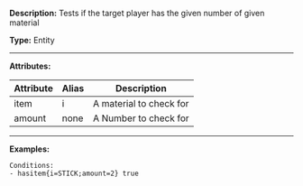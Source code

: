 **Description:** Tests if the target player has the given number of given material

**Type:** Entity

---

**Attributes:**

| Attribute | Alias   | Description |
| --------- | ------- | ----------- |
| item      | i    | A material to check for |
| amount    | none | A Number to check for |

---

**Examples:**

```
Conditions:
- hasitem{i=STICK;amount=2} true
```